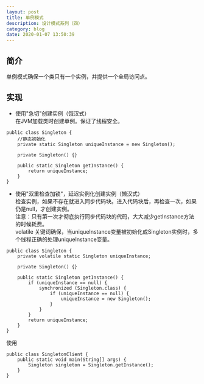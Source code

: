 ```yaml
---
layout: post
title: 单例模式
description: 设计模式系列（四）
category: blog
date: 2020-01-07 13:50:39
---
```


## 简介
单例模式确保一个类只有一个实例，并提供一个全局访问点。

## 实现

- 使用"急切"创建实例（饿汉式）  
在JVM加载类时创建单例。保证了线程安全。

```
public class Singleton {
    //静态初始化
	private static Singleton uniqueInstance = new Singleton();
 
	private Singleton() {}
 
	public static Singleton getInstance() {
		return uniqueInstance;
	}
}
```

- 使用"双重检查加锁"，延迟实例化创建实例（懒汉式）   
检查实例，如果不存在就进入同步代码块。进入代码块后，再检查一次，如果仍是null，才创建实例。  
注意：只有第一次才彻底执行同步代码块的代码，大大减少getInstance方法的时候耗费。   
volatile 关键词确保，当uniqueInstance变量被初始化成Singleton实例时，多个线程正确的处理uniqueInstance变量。  

```
public class Singleton {
	private volatile static Singleton uniqueInstance;
 
	private Singleton() {}
 
	public static Singleton getInstance() {
		if (uniqueInstance == null) {
			synchronized (Singleton.class) {
				if (uniqueInstance == null) {
					uniqueInstance = new Singleton();
				}
			}
		}
		return uniqueInstance;
	}
}
```

使用  

```
public class SingletonClient {
	public static void main(String[] args) {
		Singleton singleton = Singleton.getInstance();
	}
}
```













